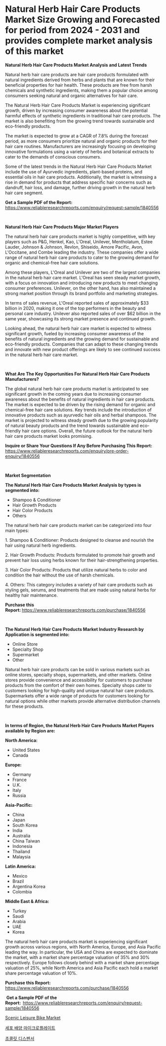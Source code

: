 <p><h1>Natural Herb Hair Care Products Market Size Growing and Forecasted for period from 2024 - 2031 and provides complete market analysis of this market</h1></p><p><strong>Natural Herb Hair Care Products Market Analysis and Latest Trends</strong></p>
<p><p>Natural herb hair care products are hair care products formulated with natural ingredients derived from herbs and plants that are known for their beneficial properties for hair health. These products are free from harsh chemicals and synthetic ingredients, making them a popular choice among consumers seeking natural and organic alternatives for hair care.</p><p>The Natural Herb Hair Care Products Market is experiencing significant growth, driven by increasing consumer awareness about the potential harmful effects of synthetic ingredients in traditional hair care products. The market is also benefiting from the growing trend towards sustainable and eco-friendly products.</p><p>The market is expected to grow at a CAGR of 7.8% during the forecast period, as more consumers prioritize natural and organic products for their hair care routines. Manufacturers are increasingly focusing on developing innovative formulations using a variety of herbs and botanical extracts to cater to the demands of conscious consumers.</p><p>Some of the latest trends in the Natural Herb Hair Care Products Market include the use of Ayurvedic ingredients, plant-based proteins, and essential oils in hair care products. Additionally, the market is witnessing a rise in demand for products that address specific hair concerns such as dandruff, hair loss, and damage, further driving growth in the natural herb hair care segment.</p></p>
<p><strong>Get a Sample PDF of the Report:&nbsp;</strong> <a href="https://www.reliableresearchreports.com/enquiry/request-sample/1840556">https://www.reliableresearchreports.com/enquiry/request-sample/1840556</a></p>
<p>&nbsp;</p>
<p><strong>Natural Herb Hair Care Products Major Market Players</strong></p>
<p><p>The natural herb hair care products market is highly competitive, with key players such as P&G, Henkel, Kao, L'Oreal, Unilever, Mentholatum, Estee Lauder, Johnson & Johnson, Revlon, Shiseido, Amore Pacific, Avon, L'Occitane, and Combe leading the industry. These companies offer a wide range of natural herb hair care products to cater to the growing demand for organic and chemical-free hair care solutions.</p><p>Among these players, L'Oreal and Unilever are two of the largest companies in the natural herb hair care market. L'Oreal has seen steady market growth, with a focus on innovation and introducing new products to meet changing consumer preferences. Unilever, on the other hand, has also maintained a strong market position through its brand portfolio and marketing strategies.</p><p>In terms of sales revenue, L'Oreal reported sales of approximately $33 billion in 2020, making it one of the top performers in the beauty and personal care industry. Unilever also reported sales of over $62 billion in the same year, showcasing its strong market presence and continued growth.</p><p>Looking ahead, the natural herb hair care market is expected to witness significant growth, fueled by increasing consumer awareness of the benefits of natural ingredients and the growing demand for sustainable and eco-friendly products. Companies that can adapt to these changing trends and innovate with new product offerings are likely to see continued success in the natural herb hair care market.</p></p>
<p>&nbsp;</p>
<p><strong>What Are The Key Opportunities For Natural Herb Hair Care Products Manufacturers?</strong></p>
<p><p>The global natural herb hair care products market is anticipated to see significant growth in the coming years due to increasing consumer awareness about the benefits of natural ingredients in hair care products. The market is expected to be driven by the rising demand for organic and chemical-free hair care solutions. Key trends include the introduction of innovative products such as ayurvedic hair oils and herbal shampoos. The market is projected to witness steady growth due to the growing popularity of natural beauty products and the trend towards sustainable and eco-friendly hair care options. Overall, the future outlook for the natural herb hair care products market looks promising.</p></p>
<p><strong>Inquire or Share Your Questions If Any Before Purchasing This Report:</strong> <a href="https://www.reliableresearchreports.com/enquiry/pre-order-enquiry/1840556">https://www.reliableresearchreports.com/enquiry/pre-order-enquiry/1840556</a></p>
<p>&nbsp;</p>
<p><strong>Market Segmentation</strong></p>
<p><strong>The Natural Herb Hair Care Products Market Analysis by types is segmented into:</strong></p>
<p><ul><li>Shampoo & Conditioner</li><li>Hair Growth Products</li><li>Hair Color Products</li><li>Others</li></ul></p>
<p><p>The natural herb hair care products market can be categorized into four main types: </p><p>1. Shampoo & Conditioner: Products designed to cleanse and nourish the hair using natural herb ingredients.</p><p>2. Hair Growth Products: Products formulated to promote hair growth and prevent hair loss using herbs known for their hair-strengthening properties.</p><p>3. Hair Color Products: Products that utilize natural herbs to color and condition the hair without the use of harsh chemicals.</p><p>4. Others: This category includes a variety of hair care products such as styling gels, serums, and treatments that are made using natural herbs for healthy hair maintenance.</p></p>
<p><strong>Purchase this Report:&nbsp;</strong><a href="https://www.reliableresearchreports.com/purchase/1840556">https://www.reliableresearchreports.com/purchase/1840556</a></p>
<p>&nbsp;</p>
<p><strong>The Natural Herb Hair Care Products Market Industry Research by Application is segmented into:</strong></p>
<p><ul><li>Online Store</li><li>Specialty Shop</li><li>Supermarket</li><li>Other</li></ul></p>
<p><p>Natural herb hair care products can be sold in various markets such as online stores, specialty shops, supermarkets, and other markets. Online stores provide convenience and accessibility for customers to purchase products from the comfort of their own homes. Specialty shops cater to customers looking for high-quality and unique natural hair care products. Supermarkets offer a wide range of products for customers looking for natural options while other markets provide alternative distribution channels for these products.</p></p>
<p>&nbsp;</p>
<p><strong>In terms of Region, the Natural Herb Hair Care Products Market Players available by Region are:</strong></p>
<p>
    <p> <strong> North America: </strong>
        <ul>
            <li>United States</li>
            <li>Canada</li>
        </ul>
        </p> 
    <p> <strong> Europe: </strong>
        <ul>
            <li>Germany</li>
            <li>France</li>
            <li>U.K.</li>
            <li>Italy</li>
            <li>Russia</li>
        </ul>
        </p> 
    <p> <strong> Asia-Pacific: </strong>
        <ul>
            <li>China</li>
            <li>Japan</li>
            <li>South Korea</li>
            <li>India</li>
            <li>Australia</li>
            <li>China Taiwan</li>
            <li>Indonesia</li>
            <li>Thailand</li>
            <li>Malaysia</li>
        </ul>
        </p> 
    <p> <strong> Latin America: </strong>
        <ul>
            <li>Mexico</li>
            <li>Brazil</li>
            <li>Argentina Korea</li>
            <li>Colombia</li>
        </ul>
        </p> 
    <p> <strong> Middle East & Africa: </strong>
        <ul>
            <li>Turkey</li>
            <li>Saudi</li>
            <li>Arabia</li>
            <li>UAE</li>
            <li>Korea</li>
        </ul>
    </p>
    </p>
<p><p>The natural herb hair care products market is experiencing significant growth across various regions, with North America, Europe, and Asia Pacific leading the way. In particular, the USA and China are expected to dominate the market, with a market share percentage valuation of 35% and 30% respectively. Europe follows closely behind with a market share percentage valuation of 25%, while North America and Asia Pacific each hold a market share percentage valuation of 10%.</p></p>
<p><strong>Purchase this Report: </strong><a href="https://www.reliableresearchreports.com/purchase/1840556">https://www.reliableresearchreports.com/purchase/1840556</a></p>
<p>&nbsp;<strong>Get a Sample PDF of the Report:&nbsp;&nbsp;</strong><a href="https://www.reliableresearchreports.com/enquiry/request-sample/1840556">https://www.reliableresearchreports.com/enquiry/request-sample/1840556</a></p>
<p><strong></strong></p>
<p><p><a href="https://github.com/ChiragRP21/Market-Research-Report-List-3/blob/main/scenic-leisure-bike-market.md">Scenic Leisure Bike Market</a></p><p><a href="https://github.com/bvubpqd5241630/Market-Research-Report-List-1/blob/main/67764767307.md">세포 배양 마이크로플레이트</a></p><p><a href="https://github.com/JeromeRtyau89966/Market-Research-Report-List-1/blob/main/61103977306.md">초콜릿 디스펜서</a></p></p>
